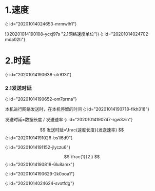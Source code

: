 # 1.速度
{: id="20201014024653-mrmwlh1"}

!((20201014190108-ycxj97s "2.1网络速度单位"))
{: id="20201014024702-mda02ti"}

# 2.时延
{: id="20201014190638-utr813l"}

### 2.1发送时延
{: id="20201014190652-om7prma"}

本机进行网络发送时，在本机停留的时间
{: id="20201014190718-flkh318"}

发送时延=数据长度 / 发送速率
{: id="20201014190747-rgw3zin"}

$$
发送时延=\frac{速度长度}{发送速率}
$$
{: id="20201014191026-bs1l6d9"}

{: id="20201014191152-jlyczu6"}

$$
\frac{1}{2
}
$$
{: id="20201014190818-6lu8amx"}

{: id="20201014190629-2k0ooa1"}

{: id="20201014024624-svotfdg"}
